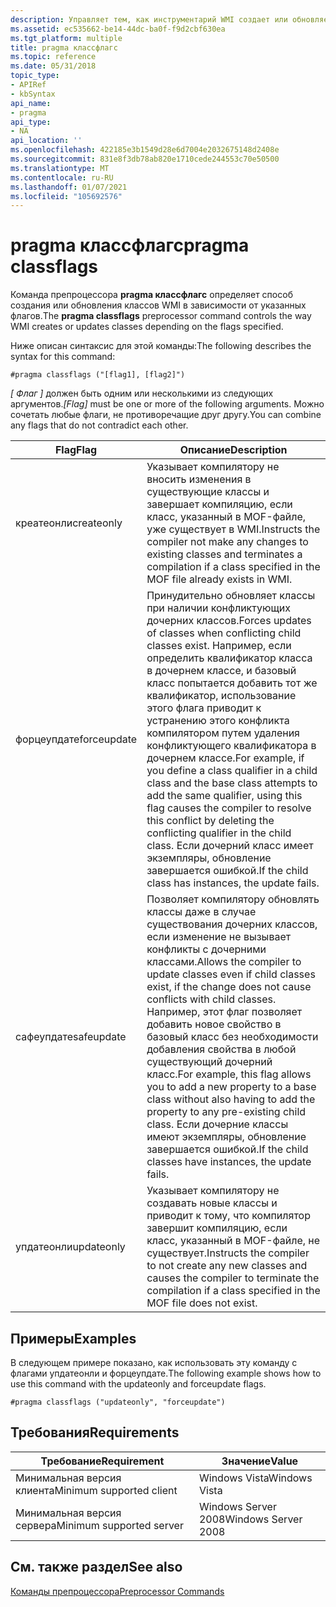 ```yaml
---
description: Управляет тем, как инструментарий WMI создает или обновляет классы в зависимости от указанных флагов.
ms.assetid: ec535662-be14-44dc-ba0f-f9d2cbf630ea
ms.tgt_platform: multiple
title: pragma классфлагс
ms.topic: reference
ms.date: 05/31/2018
topic_type:
- APIRef
- kbSyntax
api_name:
- pragma
api_type:
- NA
api_location: ''
ms.openlocfilehash: 422185e3b1549d28e6d7004e2032675148d2408e
ms.sourcegitcommit: 831e8f3db78ab820e1710cede244553c70e50500
ms.translationtype: MT
ms.contentlocale: ru-RU
ms.lasthandoff: 01/07/2021
ms.locfileid: "105692576"
---
```

# <a name="pragma-classflags"></a><span data-ttu-id="10fcf-103">pragma классфлагс</span><span class="sxs-lookup"><span data-stu-id="10fcf-103">pragma classflags</span></span>

<span data-ttu-id="10fcf-104">Команда препроцессора **pragma классфлагс** определяет способ создания или обновления классов WMI в зависимости от указанных флагов.</span><span class="sxs-lookup"><span data-stu-id="10fcf-104">The **pragma classflags** preprocessor command controls the way WMI creates or updates classes depending on the flags specified.</span></span>

<span data-ttu-id="10fcf-105">Ниже описан синтаксис для этой команды:</span><span class="sxs-lookup"><span data-stu-id="10fcf-105">The following describes the syntax for this command:</span></span>


```mof
#pragma classflags ("[flag1], [flag2]")
```



<span data-ttu-id="10fcf-106">*\[ Флаг \]* должен быть одним или несколькими из следующих аргументов.</span><span class="sxs-lookup"><span data-stu-id="10fcf-106">*\[Flag\]* must be one or more of the following arguments.</span></span> <span data-ttu-id="10fcf-107">Можно сочетать любые флаги, не противоречащие друг другу.</span><span class="sxs-lookup"><span data-stu-id="10fcf-107">You can combine any flags that do not contradict each other.</span></span>



| <span data-ttu-id="10fcf-108">Flag</span><span class="sxs-lookup"><span data-stu-id="10fcf-108">Flag</span></span>        | <span data-ttu-id="10fcf-109">Описание</span><span class="sxs-lookup"><span data-stu-id="10fcf-109">Description</span></span>                                                                                                                                                                                                                                                                                                                                                     |
|-------------|-----------------------------------------------------------------------------------------------------------------------------------------------------------------------------------------------------------------------------------------------------------------------------------------------------------------------------------------------------------------|
| <span data-ttu-id="10fcf-110">креатеонли</span><span class="sxs-lookup"><span data-stu-id="10fcf-110">createonly</span></span>  | <span data-ttu-id="10fcf-111">Указывает компилятору не вносить изменения в существующие классы и завершает компиляцию, если класс, указанный в MOF-файле, уже существует в WMI.</span><span class="sxs-lookup"><span data-stu-id="10fcf-111">Instructs the compiler not make any changes to existing classes and terminates a compilation if a class specified in the MOF file already exists in WMI.</span></span>                                                                                                                                                                                                        |
| <span data-ttu-id="10fcf-112">форцеупдате</span><span class="sxs-lookup"><span data-stu-id="10fcf-112">forceupdate</span></span> | <span data-ttu-id="10fcf-113">Принудительно обновляет классы при наличии конфликтующих дочерних классов.</span><span class="sxs-lookup"><span data-stu-id="10fcf-113">Forces updates of classes when conflicting child classes exist.</span></span> <span data-ttu-id="10fcf-114">Например, если определить квалификатор класса в дочернем классе, и базовый класс попытается добавить тот же квалификатор, использование этого флага приводит к устранению этого конфликта компилятором путем удаления конфликтующего квалификатора в дочернем классе.</span><span class="sxs-lookup"><span data-stu-id="10fcf-114">For example, if you define a class qualifier in a child class and the base class attempts to add the same qualifier, using this flag causes the compiler to resolve this conflict by deleting the conflicting qualifier in the child class.</span></span> <span data-ttu-id="10fcf-115">Если дочерний класс имеет экземпляры, обновление завершается ошибкой.</span><span class="sxs-lookup"><span data-stu-id="10fcf-115">If the child class has instances, the update fails.</span></span> |
| <span data-ttu-id="10fcf-116">сафеупдате</span><span class="sxs-lookup"><span data-stu-id="10fcf-116">safeupdate</span></span>  | <span data-ttu-id="10fcf-117">Позволяет компилятору обновлять классы даже в случае существования дочерних классов, если изменение не вызывает конфликты с дочерними классами.</span><span class="sxs-lookup"><span data-stu-id="10fcf-117">Allows the compiler to update classes even if child classes exist, if the change does not cause conflicts with child classes.</span></span> <span data-ttu-id="10fcf-118">Например, этот флаг позволяет добавить новое свойство в базовый класс без необходимости добавления свойства в любой существующий дочерний класс.</span><span class="sxs-lookup"><span data-stu-id="10fcf-118">For example, this flag allows you to add a new property to a base class without also having to add the property to any pre-existing child class.</span></span> <span data-ttu-id="10fcf-119">Если дочерние классы имеют экземпляры, обновление завершается ошибкой.</span><span class="sxs-lookup"><span data-stu-id="10fcf-119">If the child classes have instances, the update fails.</span></span>                           |
| <span data-ttu-id="10fcf-120">упдатеонли</span><span class="sxs-lookup"><span data-stu-id="10fcf-120">updateonly</span></span>  | <span data-ttu-id="10fcf-121">Указывает компилятору не создавать новые классы и приводит к тому, что компилятор завершит компиляцию, если класс, указанный в MOF-файле, не существует.</span><span class="sxs-lookup"><span data-stu-id="10fcf-121">Instructs the compiler to not create any new classes and causes the compiler to terminate the compilation if a class specified in the MOF file does not exist.</span></span>                                                                                                                                                                                                  |



 

## <a name="examples"></a><span data-ttu-id="10fcf-122">Примеры</span><span class="sxs-lookup"><span data-stu-id="10fcf-122">Examples</span></span>

<span data-ttu-id="10fcf-123">В следующем примере показано, как использовать эту команду с флагами упдатеонли и форцеупдате.</span><span class="sxs-lookup"><span data-stu-id="10fcf-123">The following example shows how to use this command with the updateonly and forceupdate flags.</span></span>


```mof
#pragma classflags ("updateonly", "forceupdate")
```



## <a name="requirements"></a><span data-ttu-id="10fcf-124">Требования</span><span class="sxs-lookup"><span data-stu-id="10fcf-124">Requirements</span></span>



| <span data-ttu-id="10fcf-125">Требование</span><span class="sxs-lookup"><span data-stu-id="10fcf-125">Requirement</span></span> | <span data-ttu-id="10fcf-126">Значение</span><span class="sxs-lookup"><span data-stu-id="10fcf-126">Value</span></span> |
|-------------------------------------|--------------------------------|
| <span data-ttu-id="10fcf-127">Минимальная версия клиента</span><span class="sxs-lookup"><span data-stu-id="10fcf-127">Minimum supported client</span></span><br/> | <span data-ttu-id="10fcf-128">Windows Vista</span><span class="sxs-lookup"><span data-stu-id="10fcf-128">Windows Vista</span></span><br/>       |
| <span data-ttu-id="10fcf-129">Минимальная версия сервера</span><span class="sxs-lookup"><span data-stu-id="10fcf-129">Minimum supported server</span></span><br/> | <span data-ttu-id="10fcf-130">Windows Server 2008</span><span class="sxs-lookup"><span data-stu-id="10fcf-130">Windows Server 2008</span></span><br/> |



## <a name="see-also"></a><span data-ttu-id="10fcf-131">См. также раздел</span><span class="sxs-lookup"><span data-stu-id="10fcf-131">See also</span></span>

<dl> <dt>

[<span data-ttu-id="10fcf-132">Команды препроцессора</span><span class="sxs-lookup"><span data-stu-id="10fcf-132">Preprocessor Commands</span></span>](preprocessor-commands.md)
</dt> </dl>

 

 




